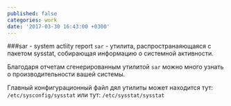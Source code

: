 ```yaml
---
published: false
categories: work
date: '2017-03-30 16:43:00 +0300'
---
```

###sar - system actiity report 
`sar` - утилита, распространаяющаяся с пакетом sysstat, собирающая информацию о системной активности.

Благодаря отчетам сгенерированным утилитой `sar` можно много узнать о производительности вашей системы.

Главный конфигурационный файл дял утилиты может находится тут: `/etc/sysconfig/sysstat` или тут: `/etc/sysstat/sysstat`
